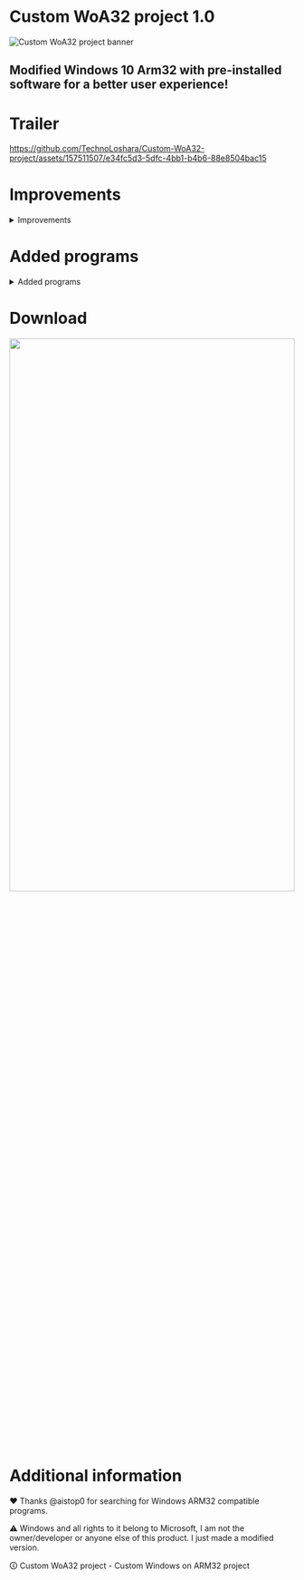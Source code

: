 # Custom WoA32 project 1.0

![Custom WoA32 project banner](https://github.com/TechnoLoshara/Custom-WoA32-project/assets/157511507/7d8d7298-ec30-47e4-8390-ee1e6380f9f9)

## Modified Windows 10 Arm32 with pre-installed software for a better user experience!

# Trailer

https://github.com/TechnoLoshara/Custom-WoA32-project/assets/157511507/e34fc5d3-5dfc-4bb1-b4b6-88e8504bac15

# Improvements

<details><summary>Improvements</summary>

- Deleted LicensingUI.exe (Now the message "This build of Windows will expire soon" is missing and the device will not reboot every few hours)
- Default Windows wallpaper have been replaced with an analog from the latest builds of Windows 10. The rest of the wallpaper has also been replaced :)
- Sounds have been replaced with the standard ones from Windows 10 Build 10074
- The necessary software has been added
- A script has been added to the desktop to activate Windows
- Improved performance with Dism++ features

 </details>
 
# Added programs

<details><summary>Added programs</summary>

- 7-Zip
- Notepad++
- Process Hacker
- Bochs - x32 emulator
- DosBox - x16 emulator
- Microsoft Store

 </details>
 
# Download

[<img src="https://ruspublic18.ru/public/style_extra/other/download.png" width=100% height=50%>](https://drive.google.com/file/d/1TN8WgShgk79Rq26WhGc-MAvU5IJB_5Mk/view?usp=sharing)

# Additional information

❤ Thanks @aistop0 for searching for Windows ARM32 compatible programs.

:warning: Windows and all rights to it belong to Microsoft, I am not the owner/developer or anyone else of this product. I just made a modified version.

🛈 Custom WoA32 project - Custom Windows on ARM32 project
